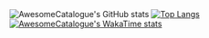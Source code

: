 <img alt="AwesomeCatalogue's GitHub stats" src="https://github-readme-stats.vercel.app/api?username=AwesomeCatalogue&show=reviews,discussions_started,discussions_answered,prs_merged,prs_merged_percentage&show_icons=true&theme=radical&bg_color=DEG,COLOR1,COLOR2,COLOR3,COLOR4">

<a href="https://github.com/anuraghazra/github-readme-stats">
  <img alt="Top Langs" src="https://github-readme-stats.vercel.app/api/top-langs/?username=AwesomeCatalogue&layout=donut-vertical">
</a>

<a href="https://github.com/anuraghazra/github-readme-stats">
  <img alt="AwesomeCatalogue's WakaTime stats" src="https://github-readme-stats.vercel.app/api/wakatime?username=AwesomeCatalogue">
</a>
